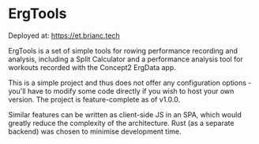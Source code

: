 # ErgTools

Deployed at: https://et.brianc.tech

ErgTools is a set of simple tools for rowing performance recording and analysis, including a Split Calculator and a performance analysis tool for workouts recorded with the Concept2 ErgData app.

This is a simple project and thus does not offer any configuration options - you'll have to modify some code directly if you wish to host your own version. The project is feature-complete as of v1.0.0.

Similar features can be written as client-side JS in an SPA, which would greatly reduce the complexity of the architecture. Rust (as a separate backend) was chosen to minimise development time.
